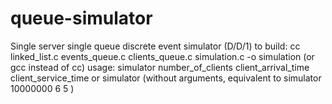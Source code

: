# queue-simulator
Single server single queue discrete event simulator (D/D/1)
to build: cc linked_list.c events_queue.c clients_queue.c simulation.c -o simulation (or gcc instead of cc)
usage: 
simulator number_of_clients client_arrival_time client_service_time
or
simulator (without arguments, equivalent to simulator 10000000 6 5 )
